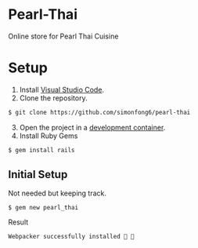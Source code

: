 # Pearl-Thai
Online store for Pearl Thai Cuisine

# Setup
1. Install [Visual Studio Code](https://code.visualstudio.com/download).
2. Clone the repository.
```bash
$ git clone https://github.com/simonfong6/pearl-thai
```
3. Open the project in a [development container](https://code.visualstudio.com/docs/remote/containers#_quick-start-open-an-existing-folder-in-a-container).
4. Install Ruby Gems
```bash
$ gem install rails
```

## Initial Setup
Not needed but keeping track.
```
$ gem new pearl_thai
```

Result
```
Webpacker successfully installed 🎉 🍰
```
